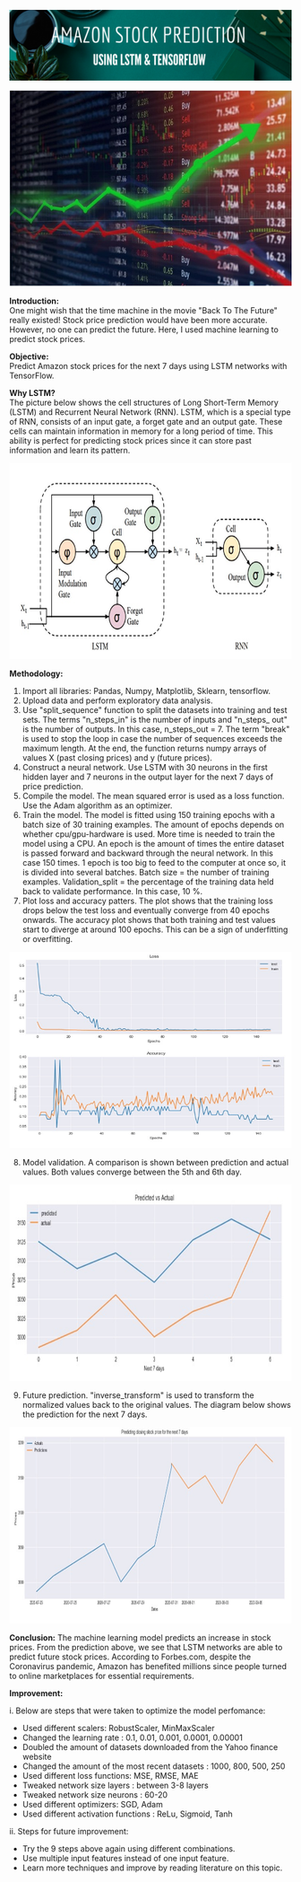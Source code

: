 ![Banner](https://github.com/Hafizah/Amazon_Stock_Price_Prediction_using_LSTM/blob/main/Images/Banner.png)

<p align="center">
  <img width="700" height="350" src="https://github.com/Hafizah/Amazon_Stock_Price_Prediction_using_LSTM/blob/main/Images/Header.jpg">
</p>

**Introduction:**<br>
One might wish that the time machine in the movie "Back To The Future" really existed! Stock price prediction would have been more accurate. However, no one can predict the future. Here, I used machine learning to predict stock prices.

**Objective:**<br>
Predict Amazon stock prices for the next 7 days using LSTM networks with TensorFlow.

**Why LSTM?**<br>
The picture below shows the cell structures of Long Short-Term Memory (LSTM) and Recurrent Neural Network (RNN). LSTM, which is a special type of RNN, consists of an input gate, a forget gate and an output gate. These cells can maintain information in memory for a long period of time. This ability is perfect for predicting stock prices since it can store past information and learn its pattern.

<p align="center">
  <img width="700" height="350" src="https://github.com/Hafizah/Amazon_Stock_Price_Prediction_using_LSTM/blob/main/Images/lstm.jpg">
</p>

**Methodology:**
1. Import all libraries: Pandas, Numpy, Matplotlib, Sklearn, tensorflow.
2. Upload data and perform exploratory data analysis.
3. Use "split_sequence" function to split the datasets into training and test sets. The terms "n_steps_in" is the number of inputs and "n_steps_ out" is the number of outputs. In this case, n_steps_out = 7. The term "break" is used to stop the loop in case the number of sequences exceeds the maximum length. At the end, the function returns numpy arrays of values X (past closing prices) and y (future prices).
4. Construct a neural network. Use LSTM with 30 neurons in the first hidden layer and 7 neurons in the output layer for the next 7 days of price prediction.
5. Compile the model. The mean squared error is used as a loss function. Use the Adam algorithm as an optimizer.
6. Train the model. The model is fitted using 150 training epochs with a batch size of 30 training examples. The amount of epochs depends on whether cpu/gpu-hardware is used. More time is needed to train the model using a CPU. An epoch is the amount of times the entire dataset is passed forward and backward through the neural network. In this case 150 times. 1 epoch is too big to feed to the computer at once so, it is divided into several batches. Batch size = the number of training examples. Validation_split = the percentage of the training data held back to validate performance. In this case, 10 %.
7. Plot loss and accuracy patters. The plot shows that the training loss drops below the test loss and eventually converge from 40 epochs onwards. The accuracy plot shows that both training and test values start to diverge at around 100 epochs. This can be a sign of underfitting or overfitting.

<p align="center">
  <img width="700" height="350" src="https://github.com/Hafizah/Amazon_Stock_Price_Prediction_using_LSTM/blob/main/Images/Loss%20and%20accuracy.jpg">
</p>

8. Model validation. A comparison is shown between prediction and actual values. Both values converge between the 5th and 6th day.

<p align="center">
  <img width="700" height="350" src="https://github.com/Hafizah/Amazon_Stock_Price_Prediction_using_LSTM/blob/main/Images/Predicted%20vs%20actual.jpg">
</p>

9. Future prediction. "inverse_transform" is used to transform the normalized values back to the original values. The diagram below shows the prediction for the next 7 days.

<p align="center">
  <img width="700" height="350" src="https://github.com/Hafizah/Amazon_Stock_Price_Prediction_using_LSTM/blob/main/Images/Prediction.jpg">
</p>

**Conclusion:**
The machine learning model predicts an increase in stock prices. From the prediction above, we see that LSTM networks are able to predict future stock prices. According to Forbes.com, despite the Coronavirus pandemic, Amazon has benefited millions since people turned to online marketplaces for essential requirements.

**Improvement:**

i. Below are steps that were taken to optimize the model perfomance:
- Used different scalers: RobustScaler, MinMaxScaler
- Changed the learning rate : 0.1, 0.01, 0.001, 0.0001, 0.00001
- Doubled the amount of datasets downloaded from the Yahoo finance website
- Changed the amount of the most recent datasets : 1000, 800, 500, 250
- Used different loss functions: MSE, RMSE, MAE
- Tweaked network size layers : between 3-8 layers
- Tweaked network size neurons : 60-20
- Used different optimizers: SGD, Adam
- Used different activation functions : ReLu, Sigmoid, Tanh

ii. Steps for future improvement:
- Try the 9 steps above again using different combinations.
- Use multiple input features instead of one input feature.
- Learn more techniques and improve by reading literature on this topic.
